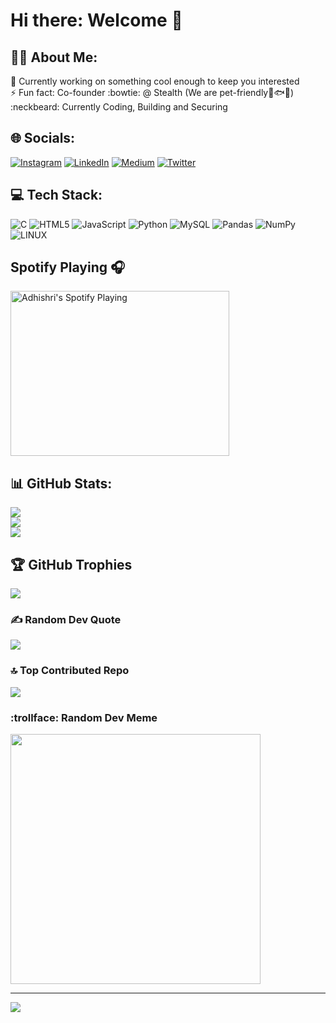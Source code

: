 # Hi there: Welcome 👋

<!--
**AdhishriKothiyal/AdhishriKothiyal** is a ✨ _special_ ✨ repository because its `README.md` (this file) appears on your GitHub profile.

Here are some ideas to get you started:

- 🔭 I’m currently working on ...
- 🌱 I’m currently learning ...
- 👯 I’m looking to collaborate on ...
- 🤔 I’m looking for help with ...
- 💬 Ask me about ...
- 📫 How to reach me: ...
- 😄 Pronouns: ...
- ⚡ Fun fact: ...
-->


## :ok_woman: About Me:
🔭 Currently working on something cool enough to keep you interested<br>⚡️ Fun fact: Co-founder :bowtie: @ Stealth (We are pet-friendly:dog::fish::cat:)<br>:neckbeard: Currently Coding, Building and Securing 

## 🌐 Socials:
[![Instagram](https://img.shields.io/badge/Instagram-%23E4405F.svg?logo=Instagram&logoColor=white)](https://instagram.com/dr.snowy_thef1bbdoodle) [![LinkedIn](https://img.shields.io/badge/LinkedIn-%230077B5.svg?logo=linkedin&logoColor=white)](https://linkedin.com/in/adhishrikothiyal) [![Medium](https://img.shields.io/badge/Medium-12100E?logo=medium&logoColor=white)](https://medium.com/@adhishri-kothiyal1318) [![Twitter](https://img.shields.io/badge/Twitter-%231DA1F2.svg?logo=Twitter&logoColor=white)](https://twitter.com/Adhishri1895) 

## 💻 Tech Stack:
![C](https://img.shields.io/badge/c-%2300599C.svg?style=plastic&logo=c&logoColor=white) ![HTML5](https://img.shields.io/badge/html5-%23E34F26.svg?style=plastic&logo=html5&logoColor=white) ![JavaScript](https://img.shields.io/badge/javascript-%23323330.svg?style=plastic&logo=javascript&logoColor=%23F7DF1E) ![Python](https://img.shields.io/badge/python-3670A0?style=plastic&logo=python&logoColor=ffdd54) ![MySQL](https://img.shields.io/badge/mysql-%2300f.svg?style=plastic&logo=mysql&logoColor=white) ![Pandas](https://img.shields.io/badge/pandas-%23150458.svg?style=plastic&logo=pandas&logoColor=white) ![NumPy](https://img.shields.io/badge/numpy-%23013243.svg?style=plastic&logo=numpy&logoColor=white) ![LINUX](https://img.shields.io/badge/Linux-FCC624?style=plastic&logo=linux&logoColor=black)

## Spotify Playing 🎧
[<img src="https://novatorem-bice-gamma.vercel.app/api/spotify" alt="Adhishri's Spotify Playing" width="350" height="264" />](https://open.spotify.com/user/b8utx49rfe28jfwpv7blm4iyp)

## 📊 GitHub Stats:
![](https://github-readme-stats.vercel.app/api?username=AdhishriKothiyal&theme=tokyonight&hide_border=false&include_all_commits=true&count_private=true)<br/>
![](https://github-readme-streak-stats.herokuapp.com/?user=AdhishriKothiyal&theme=tokyonight&hide_border=false)<br/>
![](https://github-readme-stats.vercel.app/api/top-langs/?username=AdhishriKothiyal&theme=tokyonight&hide_border=false&include_all_commits=true&count_private=true&layout=compact)

## 🏆 GitHub Trophies
![](https://github-profile-trophy.vercel.app/?username=AdhishriKothiyal&theme=gitdimmed&no-frame=false&no-bg=true&margin-w=4)

### ✍️ Random Dev Quote
![](https://quotes-github-readme.vercel.app/api?type=horizontal&theme=tokyonight)

### 🔝 Top Contributed Repo
![](https://github-contributor-stats.vercel.app/api?username=AdhishriKothiyal&limit=5&theme=tokyonight&combine_all_yearly_contributions=true)

### :trollface: Random Dev Meme
<img src='https://randommeme-five.vercel.app/' style="height: 400px;"/>

---
[![](https://visitcount.itsvg.in/api?id=AdhishriKothiyal&icon=2&color=1)](https://visitcount.itsvg.in)

<!-- Proudly created with GPRM ( https://gprm.itsvg.in ) -->
